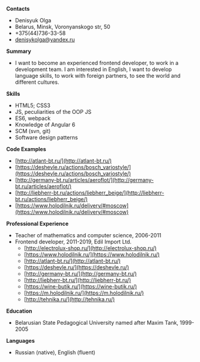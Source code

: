 
**Contacts**  

* Denisyuk Olga 
* Belarus, Minsk, Voronyanskogo str, 50 
* +375(44)736-33-58 
* [denisykolga@yandex.ru](mailto:denisykolga@yandex.ru)  

**Summary**  

* I want to become an experienced frontend developer, to work in a development team. I am interested in English, I want to develop language skills, to work with foreign partners, to see the world and different cultures.  

**Skills**  

* HTML5; CSS3 
* JS, peculiarities of the OOP JS 
* ES6, webpack 
* Knowledge of Angular 6 
* SCM (svn, git) 
* Software design patterns  

**Code Examples**  

* [http://atlant-bt.ru/](http://atlant-bt.ru/)
* [https://deshevle.ru/actions/bosch_variostyle/](https://deshevle.ru/actions/bosch_variostyle/)  
* [http://germany-bt.ru/articles/aeroflot/](http://germany-bt.ru/articles/aeroflot/)  
* [http://liebherr-bt.ru/actions/liebherr_beige/](http://liebherr-bt.ru/actions/liebherr_beige/)  
* [https://www.holodilnik.ru/delivery/#moscow](https://www.holodilnik.ru/delivery/#moscow)  

**Professional Experience**  

* Teacher of mathematics and computer science, 2006-2011 
* Frontend developer, 2011-2019, Edil Import Ltd. 
    * [http://electrolux-shop.ru/](http://electrolux-shop.ru/)
    * [https://www.holodilnik.ru/](https://www.holodilnik.ru/) 
    * [http://atlant-bt.ru/](http://atlant-bt.ru/) 
    * [https://deshevle.ru/](https://deshevle.ru/) 
    * [http://germany-bt.ru/](http://germany-bt.ru/)  
    * [http://liebherr-bt.ru/](http://liebherr-bt.ru/) 
    * [https://wine-butik.ru/](https://wine-butik.ru/) 
    * [https://m.holodilnik.ru/](https://m.holodilnik.ru/) 
    * [http://tehnika.ru/](http://tehnika.ru/) 
	
**Education** 

* Belarusian State Pedagogical University named after Maxim Tank, 1999-2005  

**Languages**  

* Russian (native), English (fluent)  
